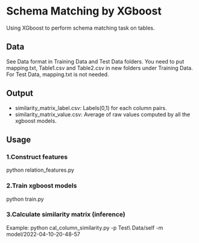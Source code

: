 # Schema Matching by XGboost
Using XGboost to perform schema matching task on tables.

## Data

See Data format in Training Data and Test Data folders. You need to put mapping.txt, Table1.csv and Table2.csv in new folders under Training Data. For Test Data, mapping.txt is not needed.

## Output

- similarity_matrix_label.csv: Labels(0,1) for each column pairs.
- similarity_matrix_value.csv: Average of raw values computed by all the xgboost models.

## Usage

### 1.Construct features

python relation_features.py

### 2.Train xgboost models

python train.py

### 3.Calculate similarity matrix (inference)

Example: python cal_column_similarity.py -p Test\ Data/self -m model/2022-04-10-20-48-57
